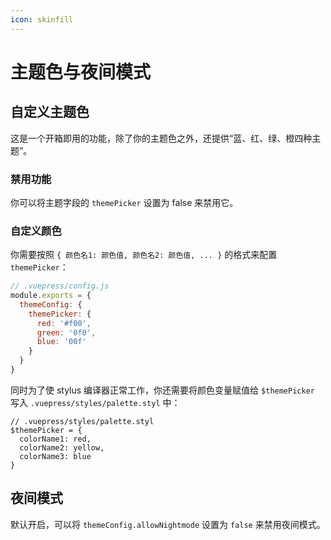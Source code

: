 ```yaml
---
icon: skinfill
---
```


# 主题色与夜间模式

## 自定义主题色

这是一个开箱即用的功能，除了你的主题色之外，还提供“蓝、红、绿、橙四种主题”。

### 禁用功能

你可以将主题字段的 `themePicker` 设置为 false 来禁用它。

### 自定义颜色

你需要按照 `{ 颜色名1: 颜色值, 颜色名2: 颜色值, ... }` 的格式来配置 `themePicker`：

```js
// .vuepress/config.js
module.exports = {
  themeConfig: {
    themePicker: {
      red: '#f00',
      green: '0f0',
      blue: '00f'
    }
  }  
}
```

同时为了使 stylus 编译器正常工作，你还需要将颜色变量赋值给 `$themePicker` 写入 `.vuepress/styles/palette.styl` 中：

```stylus
// .vuepress/styles/palette.styl
$themePicker = {
  colorName1: red,
  colorName2: yellow,
  colorName3: blue
}
```

## 夜间模式

默认开启，可以将 `themeConfig.allowNightmode` 设置为 `false` 来禁用夜间模式。
